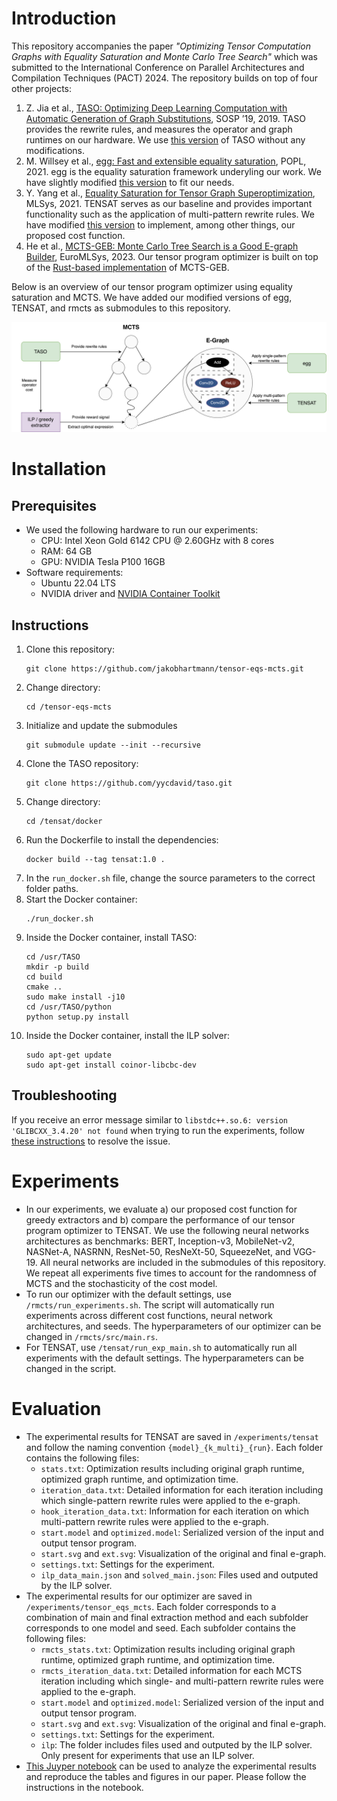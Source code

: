 # Introduction
This repository accompanies the paper *"Optimizing Tensor Computation Graphs with Equality Saturation and Monte Carlo Tree Search"* which was submitted to the International Conference on Parallel Architectures and Compilation Techniques (PACT) 2024. The repository builds on top of four other projects:

1. Z. Jia et al., [TASO: Optimizing Deep Learning Computation with Automatic Generation of Graph Substitutions](https://dl.acm.org/doi/10.1145/3341301.3359630), SOSP ’19, 2019. TASO provides the rewrite rules, and measures the operator and graph runtimes on our hardware. We use [this version](https://github.com/yycdavid/taso) of TASO without any modifications.
2. M. Willsey et al., [egg: Fast and extensible equality saturation](https://dl.acm.org/doi/10.1145/3434304), POPL, 2021. egg is the equality saturation framework underyling our work. We have slightly modified [this version](https://github.com/egraphs-good/egg) to fit our needs.
3. Y. Yang et al., [Equality Saturation for Tensor Graph Superoptimization](https://proceedings.mlsys.org/paper_files/paper/2021/file/cc427d934a7f6c0663e5923f49eba531-Paper.pdf), MLSys, 2021. TENSAT serves as our baseline and provides important functionality such as the application of multi-pattern rewrite rules. We have modified [this version](https://github.com/uwplse/tensat) to implement, among other things, our proposed cost function.
4. He et al., [MCTS-GEB: Monte Carlo Tree Search is a Good E-graph Builder](https://dl.acm.org/doi/abs/10.1145/3578356.3592577), EuroMLSys, 2023. Our tensor program optimizer is built on top of the [Rust-based implementation](https://github.com/hgl71964/rmcts) of MCTS-GEB.

Below is an overview of our tensor program optimizer using equality saturation and MCTS. We have added our modified versions of egg, TENSAT, and rmcts as submodules to this repository.


![Overview of our tensor program optimizer using equality saturation and MCTS](overview.png)

# Installation
## Prerequisites
- We used the following hardware to run our experiments:
    - CPU: Intel Xeon Gold 6142 CPU @ 2.60GHz with 8 cores 
    - RAM: 64 GB
    - GPU: NVIDIA Tesla P100 16GB
- Software requirements:
    - Ubuntu 22.04 LTS
    - NVIDIA driver and [NVIDIA Container Toolkit](https://github.com/NVIDIA/nvidia-container-toolkit)


## Instructions
1. Clone this repository: 
    ```
    git clone https://github.com/jakobhartmann/tensor-eqs-mcts.git
    ```
2. Change directory: 
    ```
    cd /tensor-eqs-mcts
    ```
3. Initialize and update the submodules
    ```
    git submodule update --init --recursive
    ```
4. Clone the TASO repository: 
    ```
    git clone https://github.com/yycdavid/taso.git
    ```
5. Change directory: 
    ```
    cd /tensat/docker
    ```
6. Run the Dockerfile to install the dependencies: 
    ```
    docker build --tag tensat:1.0 .
    ```
7. In the `run_docker.sh` file, change the source parameters to the correct folder paths.
8. Start the Docker container: 
    ```
    ./run_docker.sh
    ```
9. Inside the Docker container, install TASO:
    ```
    cd /usr/TASO
    mkdir -p build
    cd build
    cmake ..
    sudo make install -j10
    cd /usr/TASO/python
    python setup.py install
    ```
10. Inside the Docker container, install the ILP solver:
    ```
    sudo apt-get update
    sudo apt-get install coinor-libcbc-dev
    ```


## Troubleshooting
If you receive an error message similar to `libstdc++.so.6: version 'GLIBCXX_3.4.20' not found` when trying to run the experiments, follow [these instructions](https://stackoverflow.com/a/73101774) to resolve the issue.


# Experiments
- In our experiments, we evaluate a) our proposed cost function for greedy extractors and b) compare the performance of our tensor program optimizer to TENSAT. We use the following neural networks architectures as benchmarks: BERT, Inception-v3, MobileNet-v2, NASNet-A, NASRNN, ResNet-50, ResNeXt-50, SqueezeNet, and VGG-19. All neural networks are included in the submodules of this repository. We repeat all experiments five times to account for the randomness of MCTS and the stochasticity of the cost model.
- To run our optimizer with the default settings, use `/rmcts/run_experiments.sh`. The script will automatically run experiments across different cost functions, neural network architectures, and seeds. The hyperparameters of our optimizer can be changed in `/rmcts/src/main.rs`.
- For TENSAT, use `/tensat/run_exp_main.sh` to automatically run all experiments with the default settings. The hyperparameters can be changed in the script.


# Evaluation
- The experimental results for TENSAT are saved in `/experiments/tensat` and follow the naming convention `{model}_{k_multi}_{run}`. Each folder contains the following files:
    - `stats.txt`: Optimization results including original graph runtime, optimized graph runtime, and optimization time.
    - `iteration_data.txt`: Detailed information for each iteration including which single-pattern rewrite rules were applied to the e-graph.
    - `hook_iteration_data.txt`: Information for each iteration on which multi-pattern rewrite rules were applied to the e-graph.
    - `start.model` and `optimized.model`: Serialized version of the input and output tensor program.
    - `start.svg` and `ext.svg`: Visualization of the original and final e-graph.
    - `settings.txt`: Settings for the experiment.
    - `ilp_data_main.json` and `solved_main.json`: Files used and outputed by the ILP solver.
- The experimental results for our optimizer are saved in `/experiments/tensor_eqs_mcts`. Each folder corresponds to a combination of main and final extraction method and each subfolder corresponds to one model and seed. Each subfolder contains the following files:
    - `rmcts_stats.txt`: Optimization results including original graph runtime, optimized graph runtime, and optimization time.
    - `rmcts_iteration_data.txt`: Detailed information for each MCTS iteration including which single- and multi-pattern rewrite rules were applied to the e-graph.
    - `start.model` and `optimized.model`: Serialized version of the input and output tensor program.
    - `start.svg` and `ext.svg`: Visualization of the original and final e-graph.
    - `settings.txt`: Settings for the experiment.
    - `ilp`: The folder includes files used and outputed by the ILP solver. Only present for experiments that use an ILP solver.
- [This Juyper notebook](./experiments/analyze_results.ipynb) can be used to analyze the experimental results and reproduce the tables and figures in our paper. Please follow the instructions in the notebook.